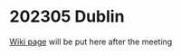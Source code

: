 # 202305 Dublin


[Wiki page](https://github.com/Hirlam/SystemWW/wiki/System-WW-2023-1) will be put here after the meeting

